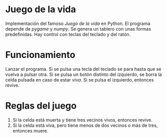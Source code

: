 # Juego de la vida
Implementación del famoso _Juego de la vida_ en Python. El programa depende de _pygame_ y _numpy_. Se genera un tablero con unas formas predefinidas. Hay control con teclas del teclado y del ratón. 

# Funcionamiento
Lanzar el programa. Si se pulsa una tecla del teclado se para hasta que se vuelva a pulsar otra. Si se pulsa un botón distinto del izquierdo, se borra la celda pulsada en caso de estar _viva_. Si se pulsa el izquierdo, entonces revive. 

# Reglas del juego
1. Si la celda está muerta y tiene tres vecinos vivos, entonces revive. 
2. Si la celda está viva, pero tiene menos de dos vecinos o más de tres, entonces muere. 
